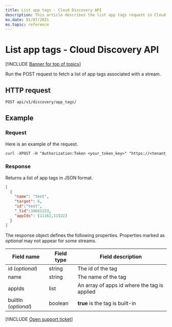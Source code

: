 ```yaml
---
title: List app tags - Cloud Discovery API
description: This article describes the list app tags request in Cloud App Security's Cloud Discovery API.
ms.date: 01/07/2021
ms.topic: reference
---
```

# List app tags - Cloud Discovery API

[!INCLUDE [Banner for top of topics](includes/banner.md)]

Run the POST request to fetch a list of app tags associated with a stream.

## HTTP request

```rest
POST api/v1/discovery/app_tags/
```

## Example

### Request

Here is an example of the request.

```rest
curl -XPOST -H "Authorization:Token <your_token_key>" "https://<tenant_id>.<tenant_region>.contoso.com/api/v1/discovery/app_tags/"
```

### Response

Returns a list of app tags in JSON format.

```json
[
  {
    "name": "test",
    "target": 6,
    "id":"test",
    "_tid":39661153,
    "appIds": [11161,11522]
  }
]
```

The response object defines the following properties. Properties marked as *optional* may not appear for some streams.

| Field name | Field type | Field description |
|--|--|--|
| id (*optional*) | string | The id of the tag |
| name | string | The name of the tag |
| appIds | list | An array of apps id where the tag is applied |
| builtIn (*optional*) | boolean | **true** is the tag is built-in |

[!INCLUDE [Open support ticket](includes/support.md)]
